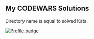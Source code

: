 ## My CODEWARS Solutions

Directory name is equal to solved Kata.

[![Profile badge](https://www.codewars.com/users/GermansR/badges/large)](https://www.codewars.com/users/GermansR)
